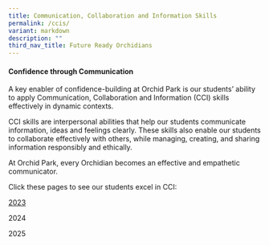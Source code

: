 ```yaml
---
title: Communication, Collaboration and Information Skills
permalink: /ccis/
variant: markdown
description: ""
third_nav_title: Future Ready Orchidians
---
```

<div>
<h4>Confidence through Communication</h4>
	
<p>A key enabler of confidence-building at Orchid Park is our students’ ability to apply Communication, Collaboration and Information (CCI) skills effectively in dynamic contexts.</p>
<p>CCI skills are interpersonal abilities that help our students communicate information, ideas and feelings clearly. These skills also enable our students to collaborate effectively with others, while managing, creating, and sharing information responsibly and ethically.</p>
<p>At Orchid Park, every Orchidian becomes an effective and empathetic communicator.</p>
<p>Click these pages to see our students excel in CCI:</p>

<a href="/confidence-through-communication-2023/">2023</a><br>

2024<br>

2025<br>
	
</div>